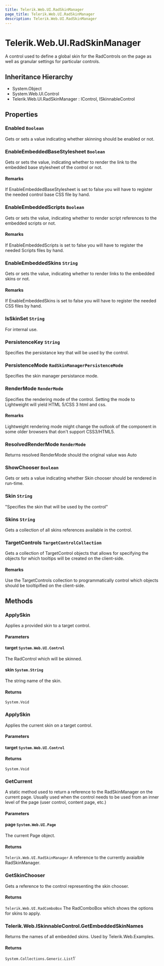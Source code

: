 ```yaml
---
title: Telerik.Web.UI.RadSkinManager
page_title: Telerik.Web.UI.RadSkinManager
description: Telerik.Web.UI.RadSkinManager
---
```


# Telerik.Web.UI.RadSkinManager

A control used to define a global skin for the RadControls on the page as well as granular settings for particular controls.

## Inheritance Hierarchy

* System.Object
* System.Web.UI.Control
* Telerik.Web.UI.RadSkinManager : IControl, ISkinnableControl

## Properties

###  Enabled `Boolean`

Gets or sets a value indicating whether skinning should be enabled or not.

###  EnableEmbeddedBaseStylesheet `Boolean`

Gets or sets the value, indicating whether to render the link to the embedded base stylesheet of the control or not.

#### Remarks
If EnableEmbeddedBaseStylesheet is set to false you will have to register the needed control base CSS file by hand.

###  EnableEmbeddedScripts `Boolean`

Gets or sets the value, indicating whether to render script references to the embedded scripts or not.

#### Remarks
If EnableEmbeddedScripts is set to false you will have to register the needed Scripts files by hand.

###  EnableEmbeddedSkins `String`

Gets or sets the value, indicating whether to render links to the embedded skins or not.

#### Remarks
If EnableEmbeddedSkins is set to false you will have to register the needed CSS files by hand.

###  IsSkinSet `String`

For internal use.

###  PersistenceKey `String`

Specifies the persistance key that will be used by the control.

###  PersistenceMode `RadSkinManagerPersistenceMode`

Specifies the skin manager persistance mode.

###  RenderMode `RenderMode`

Specifies the rendering mode of the control. Setting the mode to Lightweight will yield
            HTML 5/CSS 3 html and css.

#### Remarks
Lightweight rendering mode might change the outlook of the component in some older browsers
            that don't support CSS3/HTML5.

###  ResolvedRenderMode `RenderMode`

Returns resolved RenderMode should the original value was Auto

###  ShowChooser `Boolean`

Gets or sets a value indicating whether Skin chooser should be rendered in run-time.

###  Skin `String`

"Specifies the skin that will be used by the control"

###  Skins `String`

Gets a collection of all skins references available in the control.

###  TargetControls `TargetControlCollection`

Gets a collection of TargetControl objects that allows for specifying the objects for which tooltips will be created on the client-side.

#### Remarks
Use the TargetControls collection to programmatically control which objects should be tooltipified on the client-side.

## Methods

###  ApplySkin

Applies a provided skin to a target control.

#### Parameters

#### target `System.Web.UI.Control`

The RadControl which will be skinned.

#### skin `System.String`

The string name of the skin.

#### Returns

`System.Void` 

###  ApplySkin

Applies the current skin on a target control.

#### Parameters

#### target `System.Web.UI.Control`

#### Returns

`System.Void` 

###  GetCurrent

A static method used to return a reference to the RadSkinManager on the current page.
            Usually used when the control needs to be used from an inner level of the page (user control,
            content page, etc.)

#### Parameters

#### page `System.Web.UI.Page`

The current Page object.

#### Returns

`Telerik.Web.UI.RadSkinManager` A reference to the currently avaialble RadSkinManager.

###  GetSkinChooser

Gets a reference to the  control representing
            the skin chooser.

#### Returns

`Telerik.Web.UI.RadComboBox` The RadComboBox which shows the options for skins to apply.

###  Telerik.Web.ISkinnableControl.GetEmbeddedSkinNames

Returns the names of all embedded skins. Used by Telerik.Web.Examples.

#### Returns

`System.Collections.Generic.List`1` 

